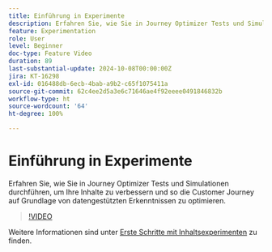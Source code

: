 ```yaml
---
title: Einführung in Experimente
description: Erfahren Sie, wie Sie in Journey Optimizer Tests und Simulationen durchführen, um Ihre Inhalte zu verbessern und so die Customer Journey auf Grundlage von datengestützten Erkenntnissen zu optimieren.
feature: Experimentation
role: User
level: Beginner
doc-type: Feature Video
duration: 89
last-substantial-update: 2024-10-08T00:00:00Z
jira: KT-16298
exl-id: 016488db-6ecb-4bab-a9b2-c65f1075411a
source-git-commit: 62c4ee2d5a3e6c71646ae4f92eeee0491846832b
workflow-type: ht
source-wordcount: '64'
ht-degree: 100%

---
```


# Einführung in Experimente

Erfahren Sie, wie Sie in Journey Optimizer Tests und Simulationen durchführen, um Ihre Inhalte zu verbessern und so die Customer Journey auf Grundlage von datengestützten Erkenntnissen zu optimieren.

>[!VIDEO](https://video.tv.adobe.com/v/3434963/?learn=on)

Weitere Informationen sind unter [Erste Schritte mit Inhaltsexperimenten](https://experienceleague.adobe.com/de/docs/journey-optimizer/using/content-management/content-experiment/get-started-experiment) zu finden.
